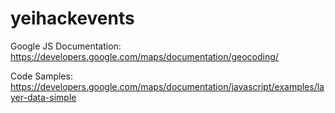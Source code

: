 yeihackevents
=============
Google JS Documentation:
https://developers.google.com/maps/documentation/geocoding/

Code Samples:
https://developers.google.com/maps/documentation/javascript/examples/layer-data-simple
